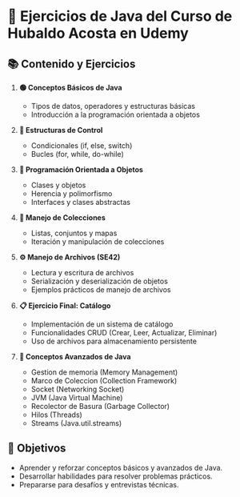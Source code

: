 # 📘 Ejercicios de Java del Curso de Hubaldo Acosta en Udemy

## 📚 Contenido y Ejercicios

1. **🟢 Conceptos Básicos de Java**
   - Tipos de datos, operadores y estructuras básicas
   - Introducción a la programación orientada a objetos

2. **🔄 Estructuras de Control**
   - Condicionales (if, else, switch)
   - Bucles (for, while, do-while)

3. **🧩 Programación Orientada a Objetos**
   - Clases y objetos
   - Herencia y polimorfismo
   - Interfaces y clases abstractas

4. **📂 Manejo de Colecciones**
   - Listas, conjuntos y mapas
   - Iteración y manipulación de colecciones

5. **⚙️ Manejo de Archivos (SE42)**
   - Lectura y escritura de archivos
   - Serialización y deserialización de objetos
   - Ejemplos prácticos de manejo de archivos

6. **📋 Ejercicio Final: Catálogo**
   - Implementación de un sistema de catálogo
   - Funcionalidades CRUD (Crear, Leer, Actualizar, Eliminar)
   - Uso de archivos para almacenamiento persistente
    
7. **📢 Conceptos Avanzados de Java**
   - Gestion de memoria (Memory Management)
   - Marco de Coleccion (Collection Framework)
   - Socket (Networking Socket)
   - JVM (Java Virtual Machine)
   - Recolector de Basura (Garbage Collector)
   - Hilos (Threads)
   - Streams (Java.util.streams)

## 🎯 Objetivos

- Aprender y reforzar conceptos básicos y avanzados de Java.
- Desarrollar habilidades para resolver problemas prácticos.
- Prepararse para desafíos y entrevistas técnicas.



